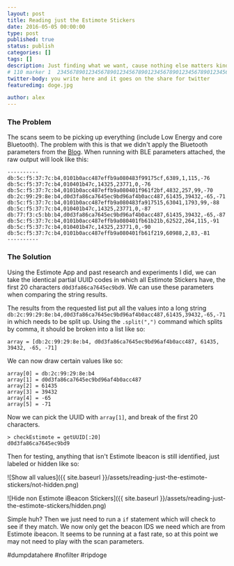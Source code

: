 ```yaml
---
layout: post
title: Reading just the Estimote Stickers
date: 2016-05-05 00:00:00
type: post
published: true
status: publish
categories: []
tags: []
description: Just finding what we want, cause nothing else matters kinda mabee
# 110 marker 1  234567890123456789012345678901234567890123456789012345678901234567890123456789012345678901234567890123456789
twitter-body: you write here and it goes on the share for twitter
featuredimg: doge.jpg

author: alex
---
```


### The Problem

The scans seem to be picking up everything (include Low Energy and core Bluetooth). The problem with this is that we didn't apply the Bluetooth parameters from the [Blog](http://www.switchdoc.com/2014/08/ibeacon-raspberry-pi-scanner-python/). When running with BLE parameters attached, the raw output will look like this:

	----------
	db:5c:f5:37:7c:b4,0101b0acc487effb9a080483f99175cf,6389,1,115,-76
	db:5c:f5:37:7c:b4,010401b47c,14325,23771,0,-76
	db:5c:f5:37:7c:b4,0101b0acc487effb9a080401f961f2bf,4832,257,99,-70
	db:2c:99:29:8e:b4,d0d3fa86ca7645ec9bd96af4b0acc487,61435,39432,-65,-71
	db:5c:f5:37:7c:b4,0101b0acc487effb9a080483fa917515,63041,1793,99,-88
	db:5c:f5:37:7c:b4,010401b47c,14325,23771,0,-87
	db:77:f3:c5:bb:b4,d0d3fa86ca7645ec9bd96af4b0acc487,61435,39432,-65,-87
	db:5c:f5:37:7c:b4,0101b0acc487effb9a080401fb61b21b,62522,264,115,-91
	db:5c:f5:37:7c:b4,010401b47c,14325,23771,0,-90
	db:5c:f5:37:7c:b4,0101b0acc487effb9a080401fb61f219,60988,2,83,-81
	----------

### The Solution

Using the Estimote App and past research and experiments I did, we can take the identical partial UUID codes in which all Estimote Stickers have, the first 20 characters `d0d3fa86ca7645ec9bd9`. We can use these parameters when comparing the string results.

The results from the requested list put all the values into a long string `db:2c:99:29:8e:b4,d0d3fa86ca7645ec9bd96af4b0acc487,61435,39432,-65,-71` in which needs to be split up. Using the `.split(",")` command which splits by comma, it should be broken into a list like so:

	array = [db:2c:99:29:8e:b4, d0d3fa86ca7645ec9bd96af4b0acc487, 61435, 39432, -65, -71]
	
We can now draw certain values like so:

	array[0] = db:2c:99:29:8e:b4
	array[1] = d0d3fa86ca7645ec9bd96af4b0acc487
	array[2] = 61435
	array[3] = 39432
	array[4] = -65
	array[5] = -71

Now we can pick the UUID with `array[1]`, and break of the first 20 characters.

	> checkEstimote = getUUID[:20]
	d0d3fa86ca7645ec9bd9

Then for testing, anything that isn't Estimote Ibeacon is still identified, just labeled or hidden like so:

<div class="image-square-grid">
<div class="image-square-grid-box-half">

![Show all values]({{ site.baseurl }}/assets/reading-just-the-estimote-stickers/not-hidden.png)

</div>
<div class="image-square-grid-box-half">

![Hide non Estimote iBeacon Stickers]({{ site.baseurl }}/assets/reading-just-the-estimote-stickers/hidden.png)

</div>
</div>

Simple huh? Then we just need to run a `if` statement which will check to see if they match. We now only get the beacon IDS we need which are from Estimote ibeacon. It seems to be running at a fast rate, so at this point we may not need to play with the scan parameters.

\#dumpdatahere #nofilter #ripdoge
